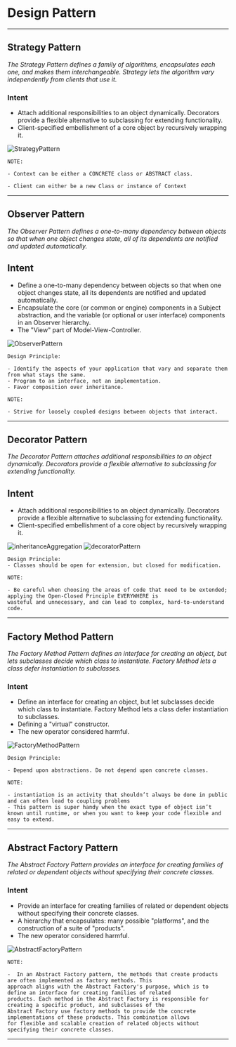 # Design Pattern
<hr>

## Strategy Pattern
*The Strategy Pattern defines a family of algorithms,
encapsulates each one, and makes them interchangeable.
Strategy lets the algorithm vary independently from
clients that use it.*

### Intent
- Attach additional responsibilities to an object dynamically. Decorators provide a flexible alternative to subclassing for extending functionality.
- Client-specified embellishment of a core object by recursively wrapping it.

![StrategyPattern](../images/strategypattern.png)

    NOTE: 
        
    - Context can be either a CONCRETE class or ABSTRACT class.
    
    - Client can either be a new Class or instance of Context
<hr>

## Observer Pattern
*The Observer Pattern defines a one-to-many
dependency between objects so that when one
object changes state, all of its dependents are
notified and updated automatically.*

## Intent
- Define a one-to-many dependency between objects so that when one object changes state, all its dependents are notified and updated automatically.
- Encapsulate the core (or common or engine) components in a Subject abstraction, and the variable (or optional or user interface) components in an Observer hierarchy.
- The "View" part of Model-View-Controller.

![ObserverPattern](../images/observerpattern.png)

    Design Principle:

    - Identify the aspects of your application that vary and separate them from what stays the same.
    - Program to an interface, not an implementation.
    - Favor composition over inheritance.

    NOTE:
    
    - Strive for loosely coupled designs between objects that interact.

<hr>

## Decorator Pattern

*The Decorator Pattern attaches additional
responsibilities to an object dynamically.
Decorators provide a flexible alternative to
subclassing for extending functionality.*

## Intent
- Attach additional responsibilities to an object dynamically. Decorators provide a flexible alternative to subclassing for extending functionality.
- Client-specified embellishment of a core object by recursively wrapping it.

![inheritanceAggregation](../images/inheritance_aggregation.png)
![decoratorPattern](../images/decoratorpattern.png)

    Design Principle:
    - Classes should be open for extension, but closed for modification.

    NOTE:

    - Be careful when choosing the areas of code that need to be extended; applying the Open-Closed Principle EVERYWHERE is 
    wasteful and unnecessary, and can lead to complex, hard-to-understand code.
<hr>

## Factory Method Pattern
*The Factory Method Pattern defines an interface
for creating an object, but lets subclasses decide which
class to instantiate. Factory Method lets a class defer
instantiation to subclasses.*

### Intent
- Define an interface for creating an object, but let subclasses decide which class to instantiate. Factory Method lets a class defer instantiation to subclasses.
- Defining a "virtual" constructor.
- The new operator considered harmful.

![FactoryMethodPattern](../images/factorymethodpattern.png)

    Design Principle:

    - Depend upon abstractions. Do not depend upon concrete classes.

    NOTE:

    - instantiation is an activity that shouldn’t always be done in public and can often lead to coupling problems
    - This pattern is super handy when the exact type of object isn’t known until runtime, or when you want to keep your code flexible and easy to extend.
<hr>

## Abstract Factory Pattern
*The Abstract Factory Pattern provides an interface
for creating families of related or dependent objects
without specifying their concrete classes.*

### Intent
- Provide an interface for creating families of related or dependent objects without specifying their concrete classes.
- A hierarchy that encapsulates: many possible "platforms", and the construction of a suite of "products".
- The new operator considered harmful.

![AbstractFactoryPattern](../images/abstractfactorypattern.png)

    NOTE:

    -  In an Abstract Factory pattern, the methods that create products are often implemented as factory methods. This 
    approach aligns with the Abstract Factory's purpose, which is to define an interface for creating families of related
    products. Each method in the Abstract Factory is responsible for creating a specific product, and subclasses of the 
    Abstract Factory use factory methods to provide the concrete implementations of these products. This combination allows
    for flexible and scalable creation of related objects without specifying their concrete classes.
<hr>